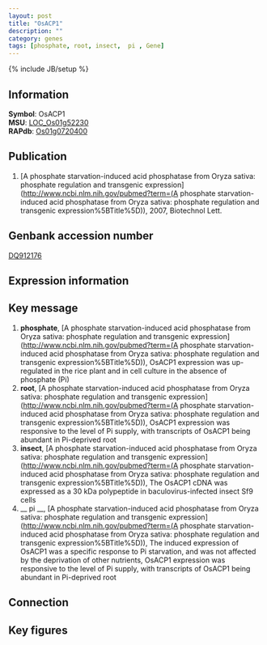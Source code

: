 ```yaml
---
layout: post
title: "OsACP1"
description: ""
category: genes
tags: [phosphate, root, insect,  pi , Gene]
---
```

{% include JB/setup %}

## Information
__Symbol__: OsACP1  
__MSU__: [LOC_Os01g52230](http://rice.plantbiology.msu.edu/cgi-bin/ORF_infopage.cgi?orf=LOC_Os01g52230)  
__RAPdb__: [Os01g0720400](http://rapdb.dna.affrc.go.jp/viewer/gbrowse_details/irgsp1?name=Os01g0720400)  

## Publication
1. [A phosphate starvation-induced acid phosphatase from Oryza sativa: phosphate regulation and transgenic expression](http://www.ncbi.nlm.nih.gov/pubmed?term=(A phosphate starvation-induced acid phosphatase from Oryza sativa: phosphate regulation and transgenic expression%5BTitle%5D)), 2007, Biotechnol Lett.

## Genbank accession number
[DQ912176](http://www.ncbi.nlm.nih.gov/nuccore/DQ912176)

## Expression information

## Key message
1. __phosphate__, [A phosphate starvation-induced acid phosphatase from Oryza sativa: phosphate regulation and transgenic expression](http://www.ncbi.nlm.nih.gov/pubmed?term=(A phosphate starvation-induced acid phosphatase from Oryza sativa: phosphate regulation and transgenic expression%5BTitle%5D)),  OsACP1 expression was up-regulated in the rice plant and in cell culture in the absence of phosphate (Pi)
2. __root__, [A phosphate starvation-induced acid phosphatase from Oryza sativa: phosphate regulation and transgenic expression](http://www.ncbi.nlm.nih.gov/pubmed?term=(A phosphate starvation-induced acid phosphatase from Oryza sativa: phosphate regulation and transgenic expression%5BTitle%5D)),  OsACP1 expression was responsive to the level of Pi supply, with transcripts of OsACP1 being abundant in Pi-deprived root
3. __insect__, [A phosphate starvation-induced acid phosphatase from Oryza sativa: phosphate regulation and transgenic expression](http://www.ncbi.nlm.nih.gov/pubmed?term=(A phosphate starvation-induced acid phosphatase from Oryza sativa: phosphate regulation and transgenic expression%5BTitle%5D)),  The OsACP1 cDNA was expressed as a 30 kDa polypeptide in baculovirus-infected insect Sf9 cells
4. __ pi __, [A phosphate starvation-induced acid phosphatase from Oryza sativa: phosphate regulation and transgenic expression](http://www.ncbi.nlm.nih.gov/pubmed?term=(A phosphate starvation-induced acid phosphatase from Oryza sativa: phosphate regulation and transgenic expression%5BTitle%5D)),  The induced expression of OsACP1 was a specific response to Pi starvation, and was not affected by the deprivation of other nutrients, OsACP1 expression was responsive to the level of Pi supply, with transcripts of OsACP1 being abundant in Pi-deprived root

## Connection

## Key figures


